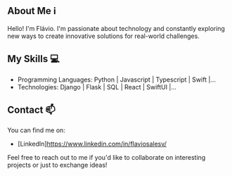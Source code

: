 
## About Me ℹ️
Hello! I'm Flávio. I'm passionate about technology and constantly exploring new ways to create innovative solutions for real-world challenges.

## My Skills 💻
- Programming Languages: Python | Javascript | Typescript | Swift |...
- Technologies: Django | Flask | SQL | React | SwiftUI |...

## Contact 📫
You can find me on:
- [LinkedIn]https://www.linkedin.com/in/flaviosalesv/


Feel free to reach out to me if you'd like to collaborate on interesting projects or just to exchange ideas!
